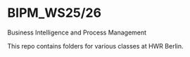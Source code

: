 # BIPM_WS25/26
Business Intelligence and Process Management

This repo contains folders for various classes at HWR Berlin.
